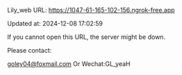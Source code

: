 Lily_web URL: https://1047-61-165-102-156.ngrok-free.app

Updated at: 2024-12-08 17:02:59

If you cannot open this URL, the server might be down.

Please contact: 

goley04@foxmail.com Or Wechat:GL_yeaH